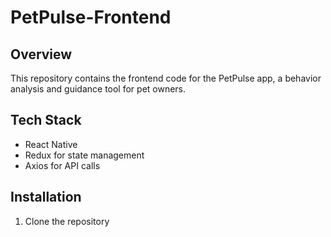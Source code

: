 # PetPulse-Frontend

## Overview
This repository contains the frontend code for the PetPulse app, a behavior analysis and guidance tool for pet owners.

## Tech Stack
- React Native
- Redux for state management
- Axios for API calls

## Installation
1. Clone the repository

